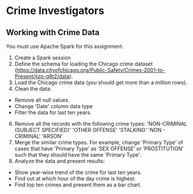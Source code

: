 
# Crime Investigators
## Working with Crime Data 
You must use Apache Spark for this assignment.
1. Create a Spark session
2. Define the schema for loading the Chicago crime dataset (https://data.cityofchicago.org/Public-Safety/Crimes-2001-to-Present/ijzp-q8t2/data).
3. Load the Chicago crime data (you should get more than a million rows).
4. Clean the data:
- Remove all null values.
- Change 'Date' column data type
- Filter the data for last ten years.
6. Remove all the records with the following crime types:
'NON-CRIMINAL (SUBJECT SPECIFIED)'
'OTHER OFFENSE'
'STALKING'
'NON - CRIMINAL'
'ARSON'
7. Merge the similar crime types.
For example, change 'Primary Type' of cases that have 'Primary Type' as ‘SEX OFFENSE’ or ‘PROSTITUTION’ such that they should have the same 'Primary Type'.
8. Analyze the data and present results:
- Show year-wise trend of the crime for last ten years.
- Find out at which hour of the day crime is highest.
- Find top ten crimes and present them as a bar chart.
